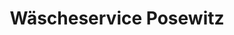---
title: "Wäscheservice Posewitz"
url: /dessau-rosslau/waescheservice-posewitz/
shop: Wäscherei
---
